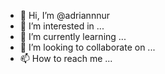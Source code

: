 - 👋 Hi, I’m @adriannnur
- 👀 I’m interested in ...
- 🌱 I’m currently learning ...
- 💞️ I’m looking to collaborate on ...
- 📫 How to reach me ...

<!---
adriannnur/adriannnur is a ✨ special ✨ repository because its `README.md` (this file) appears on your GitHub profile.
You can click the Preview link to take a look at your changes.
--->
